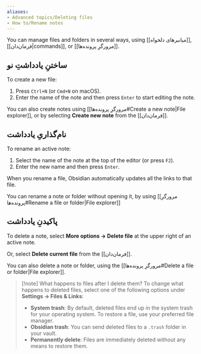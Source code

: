 ```yaml
---
aliases:
- Advanced topics/Deleting files
- How to/Rename notes
---
```

You can manage files and folders in several ways, using [[میانبرهای دلخواه]], [[فرمان‌دان|commands]], or [[مرورگرِ پرونده‌ها]].

## ساختنِ یادداشتِ نو

To create a new file:

1. Press `Ctrl+N` (or `Cmd+N` on macOS).
2. Enter the name of the note and then press `Enter` to start editing the note.

You can also create notes using [[مرورگرِ پرونده‌ها#Create a new note|File explorer]], or by selecting **Create new note** from the [[فرمان‌دان]].

## نام‌گذاریِ یادداشت

To rename an active note:

1. Select the name of the note at the top of the editor (or press `F2`).
2. Enter the new name and then press `Enter`.

When you rename a file, Obsidian automatically updates all the links to that file.

You can rename a note or folder without opening it, by using [[مرورگرِ پرونده‌ها#Rename a file or folder|File explorer]]

## پاکیدنِ یادداشت

To delete a note, select **More options → Delete file** at the upper right of an active note.

Or, select **Delete current file** from the [[فرمان‌دان]].

You can also delete a note or folder, using the [[مرورگرِ پرونده‌ها#Delete a file or folder|File explorer]].

> [!note] What happens to files after I delete them?
> To change what happens to deleted files, select one of the following options under **Settings → Files & Links**:
>
> - **System trash**: By default, deleted files end up in the system trash for your operating system. To restore a file, use your preferred file manager.
> - **Obsidian trash**: You can send deleted files to a `.trash` folder in your vault.
> - **Permanently delete**: Files are immediately deleted without any means to restore them.
